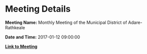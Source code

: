 # Meeting Details

**Meeting Name:** Monthly Meeting of the Municipal District of Adare-Rathkeale

**Date and Time:** 2017-01-12 09:00:00

**[Link to Meeting](https://www.limerick.ie/council/whats-on/monthly-meeting-municipal-district-adare-rathkeale-3)**
